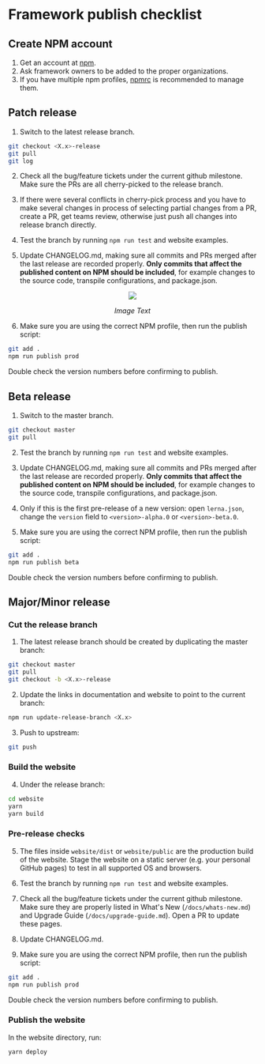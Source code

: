 # Framework publish checklist


## Create NPM account

1. Get an account at [npm](https://npmjs.com).
2. Ask framework owners to be added to the proper organizations.
3. If you have multiple npm profiles, [npmrc](https://www.npmjs.com/package/npmrc) is recommended to manage them.


## Patch release

1. Switch to the latest release branch.
  ```bash
  git checkout <X.x>-release
  git pull
  git log
  ```
2. Check all the bug/feature tickets under the current github milestone. Make sure the PRs are all cherry-picked to the release branch.

3. If there were several conflicts in cherry-pick process and you have to make several changes in process of selecting partial changes from a PR, create a PR, get teams review, otherwise just push all changes into release branch directly.

4. Test the branch by running `npm run test` and website examples.

5. Update CHANGELOG.md, making sure all commits and PRs merged after the last release are recorded properly. **Only commits that affect the published content on NPM should be included**, for example changes to the source code, transpile configurations, and package.json.
<div align="center">
  <div>
    <img src="https://raw.github.com/visgl/deck.gl-data/master/images/dev-docs/publish-guideline/image4.png" />
    <p><i>Image Text</i></p>
  </div>
</div>

6. Make sure you are using the correct NPM profile, then run the publish script:
  ```bash
  git add .
  npm run publish prod
  ```
  Double check the version numbers before confirming to publish.


## Beta release

1. Switch to the master branch.
  ```bash
  git checkout master
  git pull
  ```

2. Test the branch by running `npm run test` and website examples.

3. Update CHANGELOG.md, making sure all commits and PRs merged after the last release are recorded properly. **Only commits that affect the published content on NPM should be included**, for example changes to the source code, transpile configurations, and package.json.

4. Only if this is the first pre-release of a new version: open `lerna.json`, change the `version` field to `<version>-alpha.0` or `<version>-beta.0`.

5. Make sure you are using the correct NPM profile, then run the publish script:
  ```bash
  git add .
  npm run publish beta
  ```
  Double check the version numbers before confirming to publish.


## Major/Minor release


### Cut the release branch

1. The latest release branch should be created by duplicating the master branch:
  ```bash
  git checkout master
  git pull
  git checkout -b <X.x>-release
  ```
2. Update the links in documentation and website to point to the current branch:
  ```bash
  npm run update-release-branch <X.x>
  ```
3. Push to upstream:
  ```bash
  git push
  ```

### Build the website

4. Under the release branch:
 ```bash
 cd website
 yarn
 yarn build
 ```

### Pre-release checks

5. The files inside `website/dist` or `website/public` are the production build of the website. Stage the website on a static server (e.g. your personal GitHub pages) to test in all supported OS and browsers.

6. Test the branch by running `npm run test` and website examples.

7. Check all the bug/feature tickets under the current github milestone. Make sure they are properly listed in What's New (`/docs/whats-new.md`) and Upgrade Guide (`/docs/upgrade-guide.md`). Open a PR to update these pages.

8. Update CHANGELOG.md.

9. Make sure you are using the correct NPM profile, then run the publish script:
  ```bash
  git add .
  npm run publish prod
  ```
  Double check the version numbers before confirming to publish.


### Publish the website

In the website directory, run:
```bash
yarn deploy
```
